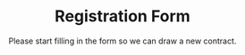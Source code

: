 ---
title: Registration Form
subtitle: Please start filling in the form so we can draw a new contract.
---